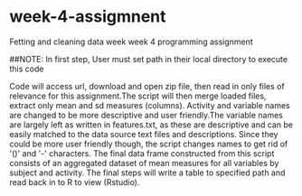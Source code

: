 # week-4-assigmnent
Fetting and cleaning data week week 4 programming assignment

##NOTE: In first step, User must set path in their local directory to execute this code

Code will access url, download and open zip file, then read in only files of relevance for this assignment.The script will then merge loaded files, extract only mean and sd measures (columns). Activity and variable names are changed to be more descriptive and user friendly.The variable names are largely left as written in features.txt, as these are descriptive and can be easily matched to the data source text files and descriptions. Since they could be more user friendly though, the script changes names to get rid of '()' and '-' characters. The final data frame constructed from this script consists of an aggregated dataset of mean measures for all variables by subject and activity. The final steps will write a table to specified path and read back in to R to view (Rstudio). 

